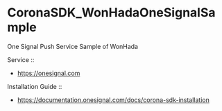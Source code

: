 # CoronaSDK_WonHadaOneSignalSample
One Signal Push Service Sample of WonHada

Service ::
  - https://onesignal.com

Installation Guide ::
  - https://documentation.onesignal.com/docs/corona-sdk-installation